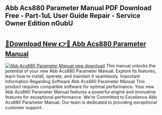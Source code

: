 ## Abb Acs880 Parameter Manual PDF Download Free - Part-1uL User Guide Repair - Service Owner Edition nGubU

# <h2><a href="http://bc34988.oget.top/?id=Abb+Acs880+Parameter+Manual">🔗Download New 👉🔴 Abb Acs880 Parameter Manual</a></h2>

[![Abb Acs880 Parameter Manual new download](https://i.imgur.com/5g1atiW.png)](http://bc34988.oget.top/?id=Abb+Acs880+Parameter+Manual)
This manual unlocks the potential of your new Abb Acs880 Parameter Manual. Explore its features, learn how to install, operate, and maintain it seamlessly. Important Information Regarding Software Abb Acs880 Parameter Manual This product requires compatible software for optimal performance. Your new Abb Acs880 Parameter Manual features a powerful engine and innovative features for exceptional performance. We're Committed to Excellence Abb Acs880 Parameter Manual. Our team is dedicated to providing exceptional customer support.
